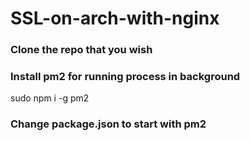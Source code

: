 # SSL-on-arch-with-nginx

### Clone the repo that you wish

### Install pm2 for running process in background

  sudo npm i -g pm2
 
### Change package.json to start with pm2
